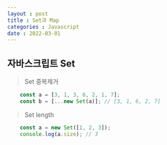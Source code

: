 ```yaml
---
layout : post
title : Set과 Map
categories : Javascript
date : 2022-03-01
---
```


## 자바스크립트 Set
> Set 중복제거

```javascript
    const a = [3, 1, 3, 6, 2, 1, 7];
    const b = [...new Set(a)]; // [3, 1, 6, 2, 7]
```

> Set length
```javascript
    const a = new Set([1, 2, 3]);
    console.log(a.size); // 3
```